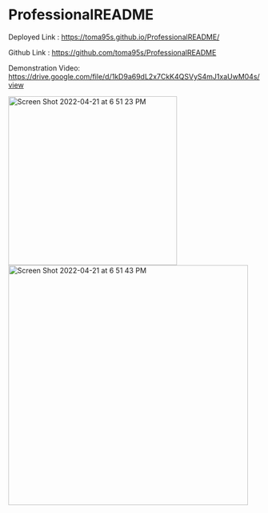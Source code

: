 # ProfessionalREADME

Deployed Link : https://toma95s.github.io/ProfessionalREADME/

Github Link : https://github.com/toma95s/ProfessionalREADME

Demonstration Video: https://drive.google.com/file/d/1kD9a69dL2x7CkK4QSVyS4mJ1xaUwM04s/view

<img width="337" alt="Screen Shot 2022-04-21 at 6 51 23 PM" src="https://user-images.githubusercontent.com/101033224/164581054-68d0a05a-7cb1-4c42-9973-a17209fbaa3d.png">

<img width="479" alt="Screen Shot 2022-04-21 at 6 51 43 PM" src="https://user-images.githubusercontent.com/101033224/164581117-b65527d1-afd2-4b0c-ad8f-d66da5a6341a.png">

